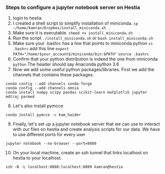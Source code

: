 ### Steps to configure a jupyter notebook server on Hestia
1. login to hestia
2. I created a shell script to simplify installation of miniconda.
`cp ~/home/kamran/Dropbox/install_miniconda.sh .`
3. Make sure it is executable.
`chmod +x install_miniconda.sh`
4. Run the script
`./install_miniconda.sh` or `bash install_miniconda.sh`
5. Make sure your .bashrc has a line that points to miniconda python
`vi .bashrc`
add this line
`export PATH="/home/$your_account$/miniconda/bin:$PATH"`
`source .bashrc`
6. Confirm that your python distribution is indeed the one from miniconda
`python`
The header should say Anaconda python 3.6
7. Now we add some useful python packages/libraries. First we add the channels that contains these packages.
```
conda config --add channels conda-forge
conda config --add channels omnia
conda install numpy scipy pandas scikit-learn matplotlib jupyter mdtraj parmed
```
8. Let's also install pymcce
```
conda install pymcce -c kam_haider
```
9. Finally, let's set up a jupyter notebook server that we can use to interact with our files on hestia and create analysis scripts for our data. We have to use different ports for every user
```
jupyter notebook --no-browser --port=8889
```
10. On your local machine, create an ssh tunnel that links localhost on hestia to your localhost.
```
ssh -N -L localhost:8888:localhost:8889 kamran@hestia
```
